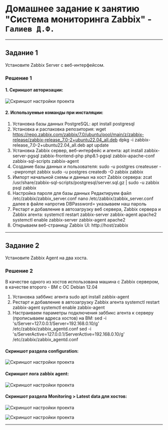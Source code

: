 # Домашнее задание к занятию "Система мониторинга Zabbix" - `Галиев Д.Ф.`

---
## Задание 1 

Установите Zabbix Server с веб-интерфейсом.

### Решение 1

#### 1. Cкриншот авторизации:

![Скриншот настройки проекта](https://github.com/DinisGaliev/netology-hw/blob/main/Monitoring/img/Zabbix_part1_1.1.png)

#### 2. Используемые команды при инсталяции:
1.  Установка базы данных PostgreSQL:
apt install postgresql
2. Установка и распаковка репозитория:
wget https://repo.zabbix.com/zabbix/7.0/ubuntu/pool/main/z/zabbix-release/zabbix-release_7.0-2+ubuntu22.04_all.deb
dpkg -i zabbix-release_7.0-2+ubuntu22.04_all.deb
apt update
3. Установка Zabbix сервер, веб-интерфейс и агента:
apt install zabbix-server-pgsql zabbix-frontend-php php8.1-pgsql zabbix-apache-conf zabbix-sql-scripts zabbix-agent
4. Создание базы данных и пользователя:
sudo -u postgres createuser --pwprompt zabbix
sudo -u postgres createdb -O zabbix zabbix
5. Импорт начальной схемы и данных на хост Zabbix сервера:
zcat /usr/share/zabbix-sql-scripts/postgresql/server.sql.gz | sudo -u zabbix psql zabbix
6. Настройка пароля для базы данных
Редактируем файл /etc/zabbix/zabbix_server.conf
nano /etc/zabbix/zabbix_server.conf далее в файле напротив DBPassword= указываем наш пароль
7. Рестарт и добавление в автозагрузку веб сервера, Zabbix сервера и Zabbix агента:
systemctl restart zabbix-server zabbix-agent apache2
systemctl enable zabbix-server zabbix-agent apache2
8. Открываем веб-страницу Zabbix UI:
http://host/zabbix

---

## Задание 2 

Установите Zabbix Agent на два хоста.

### Решение 2
В качестве одного из хостов использована машина с Zabbix сервером, в качестве второго - ВМ c ОС Debian 12.04
1. Установка заббикс агента
sudo apt install zabbix-agent
2. Рестарт и добавление в автозагрузку Zabbix агента
systemctl restart zabbix-agent
systemctl enable zabbix-agent
3. Настраиваем параметры подключения заббикс агента к серверу (прописываем адреса хостов) на ВМ: 
sed -i 's/Server=127.0.0.1/Server=192.168.0.10/g' /etc/zabbix/zabbix_agentd.conf
sed -i 's/ServerActive=127.0.0.1/ServerActive=192.168.0.10/g' /etc/zabbix/zabbix_agentd.conf

#### Скриншот раздела configuration:

![Скриншот настройки проекта](https://github.com/DinisGaliev/netology-hw/blob/main/Monitoring/img/Zabbix_part1_2.1.png)

#### Cкриншот лога zabbix agent:

![Скриншот настройки проекта](https://github.com/DinisGaliev/netology-hw/blob/main/Monitoring/img/Zabbix_part1_2.2.png)

#### Cкриншот раздела Monitoring > Latest data для хостов:

![Скриншот настройки проекта](https://github.com/DinisGaliev/netology-hw/blob/main/Monitoring/img/Zabbix_part1_2.3.png)

![Скриншот настройки проекта](https://github.com/DinisGaliev/netology-hw/blob/main/Monitoring/img/Zabbix_part1_2.4.png)

---
